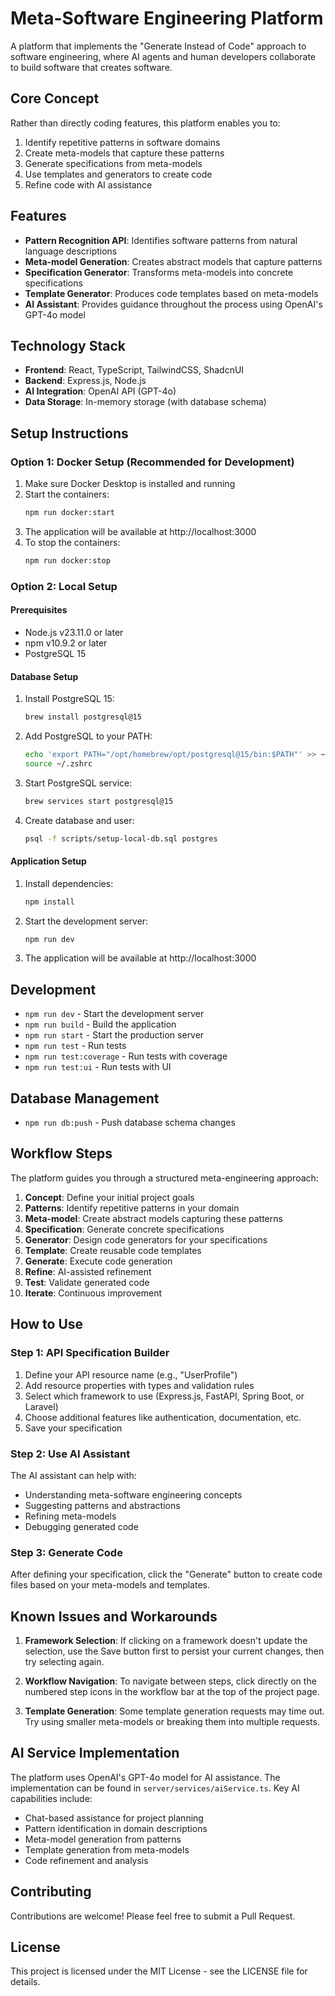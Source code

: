 # Meta-Software Engineering Platform

A platform that implements the "Generate Instead of Code" approach to software engineering, where AI agents and human developers collaborate to build software that creates software.

## Core Concept

Rather than directly coding features, this platform enables you to:

1. Identify repetitive patterns in software domains
2. Create meta-models that capture these patterns
3. Generate specifications from meta-models
4. Use templates and generators to create code
5. Refine code with AI assistance

## Features

- **Pattern Recognition API**: Identifies software patterns from natural language descriptions
- **Meta-model Generation**: Creates abstract models that capture patterns
- **Specification Generator**: Transforms meta-models into concrete specifications
- **Template Generator**: Produces code templates based on meta-models
- **AI Assistant**: Provides guidance throughout the process using OpenAI's GPT-4o model

## Technology Stack

- **Frontend**: React, TypeScript, TailwindCSS, ShadcnUI
- **Backend**: Express.js, Node.js
- **AI Integration**: OpenAI API (GPT-4o)
- **Data Storage**: In-memory storage (with database schema)

## Setup Instructions

### Option 1: Docker Setup (Recommended for Development)

1. Make sure Docker Desktop is installed and running
2. Start the containers:
   ```bash
   npm run docker:start
   ```
3. The application will be available at http://localhost:3000
4. To stop the containers:
   ```bash
   npm run docker:stop
   ```

### Option 2: Local Setup

#### Prerequisites
- Node.js v23.11.0 or later
- npm v10.9.2 or later
- PostgreSQL 15

#### Database Setup
1. Install PostgreSQL 15:
   ```bash
   brew install postgresql@15
   ```

2. Add PostgreSQL to your PATH:
   ```bash
   echo 'export PATH="/opt/homebrew/opt/postgresql@15/bin:$PATH"' >> ~/.zshrc
   source ~/.zshrc
   ```

3. Start PostgreSQL service:
   ```bash
   brew services start postgresql@15
   ```

4. Create database and user:
   ```bash
   psql -f scripts/setup-local-db.sql postgres
   ```

#### Application Setup
1. Install dependencies:
   ```bash
   npm install
   ```

2. Start the development server:
   ```bash
   npm run dev
   ```

3. The application will be available at http://localhost:3000

## Development

- `npm run dev` - Start the development server
- `npm run build` - Build the application
- `npm run start` - Start the production server
- `npm run test` - Run tests
- `npm run test:coverage` - Run tests with coverage
- `npm run test:ui` - Run tests with UI

## Database Management

- `npm run db:push` - Push database schema changes

## Workflow Steps

The platform guides you through a structured meta-engineering approach:

1. **Concept**: Define your initial project goals
2. **Patterns**: Identify repetitive patterns in your domain
3. **Meta-model**: Create abstract models capturing these patterns
4. **Specification**: Generate concrete specifications
5. **Generator**: Design code generators for your specifications
6. **Template**: Create reusable code templates
7. **Generate**: Execute code generation
8. **Refine**: AI-assisted refinement
9. **Test**: Validate generated code
10. **Iterate**: Continuous improvement

## How to Use

### Step 1: API Specification Builder

1. Define your API resource name (e.g., "UserProfile")
2. Add resource properties with types and validation rules
3. Select which framework to use (Express.js, FastAPI, Spring Boot, or Laravel)
4. Choose additional features like authentication, documentation, etc.
5. Save your specification

### Step 2: Use AI Assistant

The AI assistant can help with:
- Understanding meta-software engineering concepts
- Suggesting patterns and abstractions
- Refining meta-models
- Debugging generated code

### Step 3: Generate Code

After defining your specification, click the "Generate" button to create code files based on your meta-models and templates.

## Known Issues and Workarounds

1. **Framework Selection**: If clicking on a framework doesn't update the selection, use the Save button first to persist your current changes, then try selecting again.

2. **Workflow Navigation**: To navigate between steps, click directly on the numbered step icons in the workflow bar at the top of the project page.

3. **Template Generation**: Some template generation requests may time out. Try using smaller meta-models or breaking them into multiple requests.

## AI Service Implementation

The platform uses OpenAI's GPT-4o model for AI assistance. The implementation can be found in `server/services/aiService.ts`. Key AI capabilities include:

- Chat-based assistance for project planning
- Pattern identification in domain descriptions
- Meta-model generation from patterns
- Template generation from meta-models
- Code refinement and analysis

## Contributing

Contributions are welcome! Please feel free to submit a Pull Request.

## License

This project is licensed under the MIT License - see the LICENSE file for details.